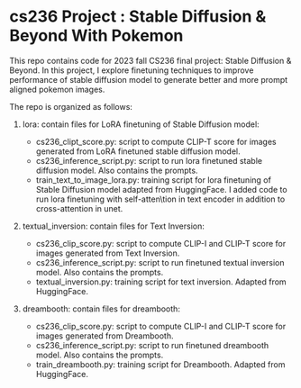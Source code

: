 # cs236 Project : Stable Diffusion & Beyond With Pokemon

This repo contains code for 2023 fall CS236 final project: Stable Diffusion & Beyond. In this project, I explore finetuning techniques to improve performance of stable
diffusion model to generate better and more prompt aligned pokemon images.

The repo is organized as follows:

1. lora: contain files for LoRA finetuning of Stable Diffusion model:
   - cs236_clipt_score.py: script to compute CLIP-T score for images generated from LoRA finetuned stable diffusion model.
   - cs236_inference_script.py: script to run lora finetuned stable diffusion model. Also contains the prompts.
   - train_text_to_image_lora.py: training script for lora finetuning of Stable Diffusion model adapted from HuggingFace. I added code to run lora finetuning with self-atten\tion in text encoder in addition to cross-attention in unet.

2. textual_inversion: contain files for Text Inversion:
   - cs236_clip_score.py: script to compute CLIP-I and CLIP-T score for images generated from Text Inversion.
   - cs236_inference_script.py: script to run finetuned textual inversion model. Also contains the prompts.
   - textual_inversion.py: training script for text inversion. Adapted from HuggingFace.

3. dreambooth: contain files for dreambooth:
   - cs236_clip_score.py: script to compute CLIP-I and CLIP-T score for images generated from Dreambooth.
   - cs236_inference_script.py: script to run finetuned dreambooth model. Also contains the prompts.
   - train_dreambooth.py: training script for Dreambooth. Adapted from HuggingFace.